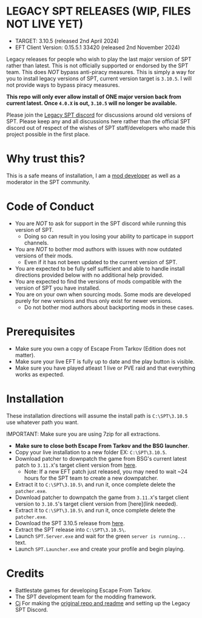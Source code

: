 # LEGACY SPT RELEASES (WIP, FILES NOT LIVE YET)
- TARGET: 3.10.5 (released 2nd April 2024)
- EFT Client Version: 0.15.5.1 33420 (released 2nd November 2024)

Legacy releases for people who wish to play the last major version of SPT rather than latest. This is not officially supported or endorsed by the SPT team. This does *NOT* bypass anti-piracy measures. This is simply a way for you to install legacy versions of SPT, current version target is `3.10.5`. I will not provide ways to bypass piracy measures.

**This repo will only ever allow install of ONE major version back from current latest. Once `4.0.X` is out, `3.10.5` will no longer be available.**

Please join the [Legacy SPT discord](https://discord.gg/XXeSBuKnHP) for discussions around old versions of SPT. Please keep any and all discussions here rather than the official SPT discord out of respect of the wishes of SPT staff/developers who made this project possible in the first place. 

# Why trust this?

This is a safe means of installation, I am a [mod developer](https://hub.sp-tarkov.com/user/32691-jehree/) as well as a moderator in the SPT community.

# Code of Conduct
- You are *NOT* to ask for support in the SPT discord while running this version of SPT.
  - Doing so can result in you losing your ability to particape in support channels.
- You are *NOT* to bother mod authors with issues with now outdated versions of their mods.
  - Even if it has not been updated to the current version of SPT.
- You are expected to be fully self sufficient and able to handle install directions provided below with no additional help provided.
- You are expected to find the versions of mods compatible with the version of SPT you have installed.
- You are on your own when sourcing mods. Some mods are developed purely for new versions and thus only exist for newer versions.
  - Do not bother mod authors about backporting mods in these cases.

# Prerequisites
- Make sure you own a copy of Escape From Tarkov (Edition does not matter).
- Make sure your live EFT is fully up to date and the play button is visible.
- Make sure you have played atleast 1 live or PVE raid and that everything works as expected.

# Installation
These installation directions will assume the install path is `C:\SPT\3.10.5` use whatever path you want.

IMPORTANT: Make sure you are using 7zip for all extractions.

- **Make sure to close both Escape From Tarkov and the BSG launcher**.
- Copy your live installation to a new folder EX: `C:\SPT\3.10.5`.
- Download patcher to downpatch the game from BSG's current latest patch to `3.11.X`'s target client version from [here](https://spt-mirror.refringe.com/patchers/).
  - Note: If a new EFT patch just released, you may need to wait ~24 hours for the SPT team to create a new downpatcher.
- Extract it to `C:\SPT\3.10.5\` and run it, once complete delete the `patcher.exe`.
- Download patcher to downpatch the game from `3.11.X`'s target client version to `3.10.5`'s target client version from [here](link needed).
- Extract it to `C:\SPT\3.10.5\` and run it, once complete delete the `patcher.exe`.
- Download the SPT 3.10.5 release from [here](https://github.com/Jehree/SPT-LEGACY-RELEASES/releases/download/3.10.5/SPT-3.10.5-33420.7z).
- Extract the SPT release into `C:\SPT\3.10.5\`.
- Launch `SPT.Server.exe` and wait for the green `server is running...` text.
- Launch `SPT.Launcher.exe` and create your profile and begin playing.

# Credits
- Battlestate games for developing Escape From Tarkov.
- The SPT development team for the modding framework.
- [Cj](https://github.com/CJ-SPT) For making the [original repo and readme](https://github.com/CJ-SPT/LEGACY-SPT-RELEASES) and setting up the Legacy SPT Discord.
